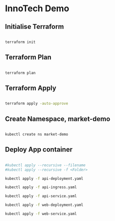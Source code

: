 # InnoTech Demo

## Initialise  Terraform

```cmd

terraform init

```

## Terraform Plan

```cmd

terraform plan

```

## Terraform Apply

```cmd

terraform apply -auto-approve

```

## Create Namespace, market-demo

```bash

kubectl create ns market-demo

```

## Deploy App container

```bash

#kubectl apply --recursive --filename
#kubectl apply --recursive -f <Folder>

kubectl apply -f api-deployment.yaml

kubectl apply -f api-ingress.yaml

kubectl apply -f api-service.yaml

kubectl apply -f web-deployment.yaml

kubectl apply -f web-service.yaml

```
